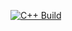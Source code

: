 [![C++ Build](https://github.com/OneZeroCode/MyFirstExample/actions/workflows/build.yml/badge.svg)](https://github.com/OneZeroCode/MyFirstExample/actions/workflows/build.yml)
